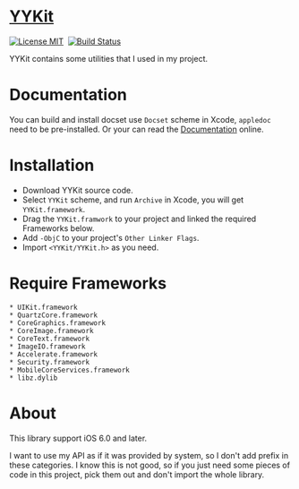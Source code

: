 [YYKit](https://github.com/ibireme/YYKit)
==============

[![License MIT](https://img.shields.io/badge/license-MIT-green.svg)](https://raw.githubusercontent.com/ibireme/YYKit/master/LICENSE)&nbsp;
[![Build Status](https://api.travis-ci.org/ibireme/YYKit.svg)](https://api.travis-ci.org/ibireme/YYKit.svg)&nbsp;

YYKit contains some utilities that I used in my project.


Documentation
==============

You can build and install docset use `Docset` scheme in Xcode, `appledoc` need to be pre-installed. 
Or your can read the [Documentation](http://github.ibireme.com/yykit/doc/) online.


Installation
==============

* Download YYKit source code.
* Select `YYKit` scheme, and run `Archive` in Xcode, you will get `YYKit.framework`.
* Drag the `YYKit.framwork` to your project and linked the required Frameworks below.
* Add `-ObjC` to your project's `Other Linker Flags`.
* Import `<YYKit/YYKit.h>` as you need.


Require Frameworks
==============
    * UIKit.framework
    * QuartzCore.framework
    * CoreGraphics.framework
    * CoreImage.framework
    * CoreText.framework
    * ImageIO.framework
    * Accelerate.framework
    * Security.framework
    * MobileCoreServices.framework
    * libz.dylib

About
==============
This library support iOS 6.0 and later.

I want to use my API as if it was provided by system, so I don't add prefix in
these categories. I know this is not good, so if you just need some pieces of code
in this project, pick them out and don't import the whole library.
